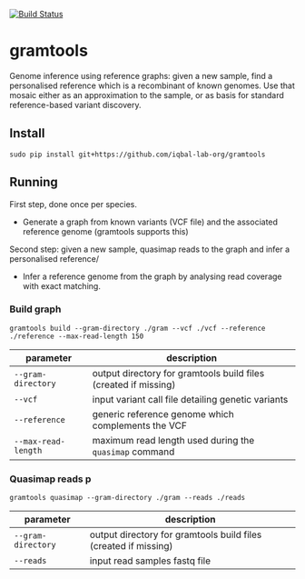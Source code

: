 [![Build Status](https://travis-ci.org/iqbal-lab-org/gramtools.svg?branch=dev)](https://travis-ci.org/iqbal-lab-org/gramtools)

# gramtools
Genome inference using reference graphs: given a new sample, find a personalised reference which is a recombinant of known genomes. Use that mosaic either as an approximation to the sample, or as basis for standard reference-based variant discovery.

## Install
```sudo pip install git+https://github.com/iqbal-lab-org/gramtools```

## Running
First step, done once per species.
* Generate a graph from known variants (VCF file) and the associated reference genome (gramtools supports this)

Second step: given a new sample, quasimap reads to the graph and infer a personalised reference/
* Infer a reference genome from the graph by analysing read coverage with exact matching.

### Build graph
```gramtools build --gram-directory ./gram --vcf ./vcf --reference ./reference --max-read-length 150```

| parameter           | description                                                     |
|---------------------|-----------------------------------------------------------------|
| `--gram-directory`  | output directory for gramtools build files (created if missing) |
| `--vcf`             | input variant call file detailing genetic variants              |
| `--reference`       | generic reference genome which complements the VCF              |
| `--max-read-length` | maximum read length used during the `quasimap` command          |

### Quasimap reads p
```gramtools quasimap --gram-directory ./gram --reads ./reads```

| parameter          | description                                                     |
|--------------------|-----------------------------------------------------------------|
| `--gram-directory` | output directory for gramtools build files (created if missing) |
| `--reads`          | input read samples fastq file                                   |
